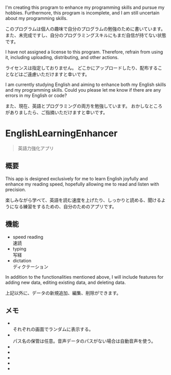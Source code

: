 <p>I'm creating this program to enhance my programming skills and pursue my hobbies.
Furthermore, this program is incomplete, and I am still uncertain about my programming skills.</p>
<p>このプログラムは個人の趣味で自分のプログラムの勉強のために書いています。
また、未完成ですし、自分のプログラミングスキルにもまだ自信が持てない状態です。</p>

<p>I have not assigned a license to this program.
Therefore, refrain from using it, including uploading, distributing, and other actions.</p>
<p>ライセンスは指定しておりません。
どこかにアップロードしたり、配布することなどはご遠慮いただけますと幸いです。</p>

<p>I am currently studying English and aiming to enhance both my English skills and my programming skills.
Could you please let me know if there are any errors in my English or code?</p>
<p>また、現在、英語とプログラミングの両方を勉強しています。
おかしなところがありましたら、ご指摘いただけますと幸いです。</p>

# EnglishLearningEnhancer
> 英語力強化アプリ

## 概要
<p>This app is designed exclusively for me to learn English joyfully and enhance my reading speed, hopefully allowing me to read and listen with precision.</p>
<p>楽しみながら学べて、英語を読む速度を上げたり、しっかりと読める、聞けるようになる練習をするための、自分のためのアプリです。</p>

## 機能
<ul>
<li>speed reading<br>速読</li>
<li>typing<br>写経</li>
<li>dictation<br>ディクテーション</li>
</ul>

<p>In addition to the functionalities mentioned above, I will include features for adding new data, editing existing data, and deleting data.</p>
<p>上記以外に、データの新規追加、編集、削除ができます。</p>

## メモ
<ul>
<li><br>それぞれの画面でランダムに表示する。</li>
<li><br>パス名の保管は任意。音声データのパスがない場合は自動音声を使う。</li>
<li><br></li>
<li><br></li>
<li><br></li>
<li><br></li>
<li><br></li>
</ul>